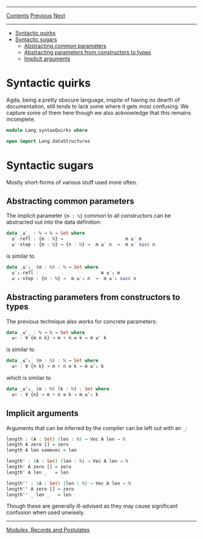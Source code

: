 ****
[Contents](contents.html)
[Previous](Lang.other.html)
[Next](Lang.debugging.html)

<!-- START doctoc generated TOC please keep comment here to allow auto update -->
<!-- DON'T EDIT THIS SECTION, INSTEAD RE-RUN doctoc TO UPDATE -->
****

- [Syntactic quirks](#syntactic-quirks)
- [Syntactic sugars](#syntactic-sugars)
  - [Abstracting common parameters](#abstracting-common-parameters)
  - [Abstracting parameters from constructors to types](#abstracting-parameters-from-constructors-to-types)
  - [Implicit arguments](#implicit-arguments)

<!-- END doctoc generated TOC please keep comment here to allow auto update -->


# Syntactic quirks

Agda, being a pretty obscure language, inspite of having no dearth of documentation, still tends to lack some where it gets most confusing. We capture some of them here though we also acknowledge that this remains incomplete.

```agda
module Lang.syntaxQuirks where

open import Lang.dataStructures
```

# Syntactic sugars

Mostly short-forms of various stuff used more often.

## Abstracting common parameters

The implicit parameter `{m : ℕ}` common to all constructors can be abstracted out into the data definition:

```haskell
data _≤′_ : ℕ → ℕ → Set where
  ≤′-refl : {m : ℕ} →                       m ≤′ m
  ≤′-step : {m : ℕ} → {n : ℕ} →  m ≤′ n  →  m ≤′ succ n
```

is similar to

```haskell
data _≤′₁_ (m : ℕ) : ℕ → Set where
  ≤′₁-refl :                       m ≤′₁ m
  ≤′₁-step : {n : ℕ} →  m ≤′₁ n  →  m ≤′₁ succ n
```

## Abstracting parameters from constructors to types

The previous technique also works for concrete parameters:

```haskell
data _≤″_ : ℕ → ℕ → Set where
  ≤+ : ∀ {m n k} → m + n ≡ k → m ≤″ k
```

is similar to

```haskell
data _≤″₁_ (m : ℕ) : ℕ → Set where
  ≤+ : ∀ {n k} → m + n ≡ k → m ≤″₁ k
```

which is similar to

```haskell
data _≤″₂_ (m : ℕ) (k : ℕ) : Set where
  ≤+ : ∀ {n} → m + n ≡ k → m ≤″₂ k
```

## Implicit arguments

Arguments that can be inferred by the compiler can be left out with an `_`:

```agda
length : (A : Set) (len : ℕ) → Vec A len → ℕ
length A zero [] = zero
length A len somevec = len
```

```agda
length' : (A : Set) (len : ℕ) → Vec A len → ℕ
length' A zero [] = zero
length' A len _   = len
```

```agda
length'' : (A : Set) (len : ℕ) → Vec A len → ℕ
length'' A zero [] = zero
length'' _ len _   = len
```

Though these are generally ill-advised as they may cause significant confusion when used unwisely.

****
[Modules, Records and Postulates](./Lang.other.html)
